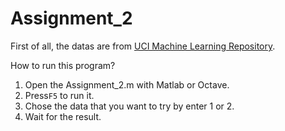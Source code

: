 # Assignment_2

First of all, the datas are from [UCI Machine Learning Repository](http://archive.ics.uci.edu/ml).  

How to run this program?  

1. Open the Assignment_2.m with Matlab or Octave.  
2. Press`F5` to run it.  
3. Chose the data that you want to try by enter 1 or 2.  
4. Wait for the result.  

